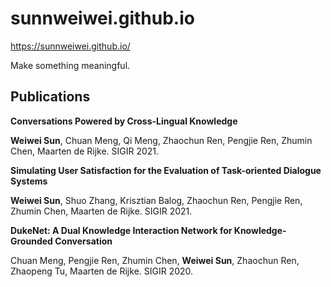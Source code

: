 # sunnweiwei.github.io

https://sunnweiwei.github.io/

Make something meaningful.



## Publications



**Conversations Powered by Cross-Lingual Knowledge**

**Weiwei Sun**, Chuan Meng, Qi Meng, Zhaochun Ren, Pengjie Ren, Zhumin Chen, Maarten de Rijke. SIGIR 2021.



**Simulating User Satisfaction for the Evaluation of Task-oriented Dialogue Systems**

**Weiwei Sun**, Shuo Zhang, Krisztian Balog, Zhaochun Ren, Pengjie Ren, Zhumin Chen, Maarten de Rijke. SIGIR 2021.



**DukeNet: A Dual Knowledge Interaction Network for Knowledge-Grounded Conversation**

Chuan Meng, Pengjie Ren, Zhumin Chen, **Weiwei Sun**, Zhaochun Ren, Zhaopeng Tu, Maarten de Rijke. SIGIR 2020.


